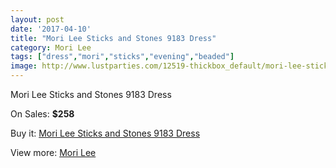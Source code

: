 ```yaml
---
layout: post
date: '2017-04-10'
title: "Mori Lee Sticks and Stones 9183 Dress"
category: Mori Lee
tags: ["dress","mori","sticks","evening","beaded"]
image: http://www.lustparties.com/12519-thickbox_default/mori-lee-sticks-and-stones-9183-dress.jpg
---
```

Mori Lee Sticks and Stones 9183 Dress

On Sales: **$258**
<a href="https://www.lustparties.com/en/mori-lee/4664-mori-lee-sticks-and-stones-9183-dress.html"><amp-img layout="responsive" width="600" height="600" src="//www.lustparties.com/12519-thickbox_default/mori-lee-sticks-and-stones-9183-dress.jpg" alt="Mori Lee Sticks and Stones 9183 Dress 0" /></a>
<a href="https://www.lustparties.com/en/mori-lee/4664-mori-lee-sticks-and-stones-9183-dress.html"><amp-img layout="responsive" width="600" height="600" src="//www.lustparties.com/12522-thickbox_default/mori-lee-sticks-and-stones-9183-dress.jpg" alt="Mori Lee Sticks and Stones 9183 Dress 1" /></a>
<a href="https://www.lustparties.com/en/mori-lee/4664-mori-lee-sticks-and-stones-9183-dress.html"><amp-img layout="responsive" width="600" height="600" src="//www.lustparties.com/12521-thickbox_default/mori-lee-sticks-and-stones-9183-dress.jpg" alt="Mori Lee Sticks and Stones 9183 Dress 2" /></a>
<a href="https://www.lustparties.com/en/mori-lee/4664-mori-lee-sticks-and-stones-9183-dress.html"><amp-img layout="responsive" width="600" height="600" src="//www.lustparties.com/12520-thickbox_default/mori-lee-sticks-and-stones-9183-dress.jpg" alt="Mori Lee Sticks and Stones 9183 Dress 3" /></a>

Buy it: [Mori Lee Sticks and Stones 9183 Dress](https://www.lustparties.com/en/mori-lee/4664-mori-lee-sticks-and-stones-9183-dress.html "Mori Lee Sticks and Stones 9183 Dress")

View more: [Mori Lee](https://www.lustparties.com/en/26-mori-lee "Mori Lee")